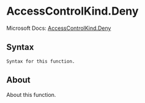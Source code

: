 ---
---

# AccessControlKind.Deny

Microsoft Docs: [AccessControlKind.Deny](https://docs.microsoft.com/en-us/powerquery-m/accesscontrolkind-deny)

## Syntax

```powerquery-m
Syntax for this function.
```

## About

About this function.

